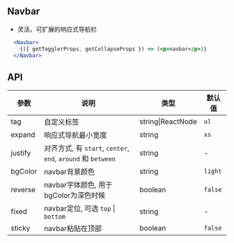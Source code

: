## Navbar

- 灵活，可扩展的响应式导航栏

````jsx
  <Navbar>
    {({ getTogglerProps, getCollapseProps }) => (<p>navbar</p>)}
  </Navbar>
````

## API

| 参数 | 说明 | 类型 | 默认值 |
| --- | --- | --- | --- |
| tag | 自定义标签 | string\|ReactNode | `ul` |
| expand | 响应式导航最小宽度 | string | `xs` |
| justify | 对齐方式, 有 `start`, `center`, `end`, `around` 和 `between` | string | - |
| bgColor | navbar背景颜色 | string | `light` |
| reverse | navbar字体颜色, 用于bgColor为深色时候 | boolean | `false` |
| fixed | navbar定位, 可选 `top` \| `bottom` | string | - |
| sticky | navbar粘贴在顶部 | boolean | `false` |

